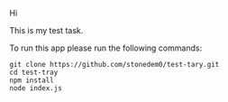 Hi

This is my test task.

To run this app please run the following commands:

```
git clone https://github.com/stonedem0/test-tary.git
cd test-tray
npm install
node index.js

```

